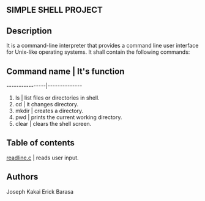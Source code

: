## SIMPLE SHELL PROJECT

## Description
It is a command-line interpreter that provides a command line user interface for Unix-like operating systems. It shall contain the following commands:
## Command name | It's function
----------------|--------------
1. ls | list files or directories in shell.
2. cd | it changes directory.
3. mkdir | creates a directory.
4. pwd | prints the current working directory.
5. clear | clears the shell screen.

## Table of contents
[readline.c](./readline) | reads user input.

## Authors
Joseph Kakai
Erick Barasa
